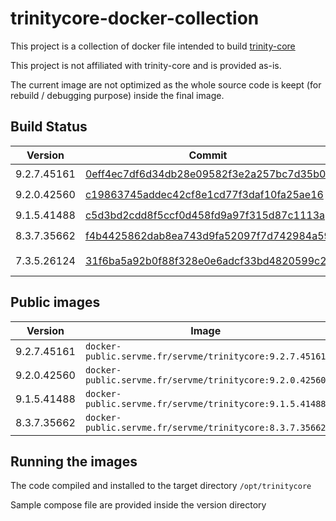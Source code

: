 trinitycore-docker-collection
=============================

This project is a collection of docker file intended to build [trinity-core](https://github.com/TrinityCore/TrinityCore)

This project is not affiliated with trinity-core and is provided as-is.

The current image are not optimized as the whole source code is keept (for rebuild / debugging purpose) inside the final image.

Build Status
-------

| Version       | Commit                                                                                                                               | Status | Remarks       |
| ------------- | ------------------------------------------------------------------------------------------------------------------------------------ | ------ |---------------|
| 9.2.7.45161   | [0eff4ec7df6d34db28e09582f3e2a257bc7d35b0](https://github.com/TrinityCore/TrinityCore/tree/0eff4ec7df6d34db28e09582f3e2a257bc7d35b0) |   ✔️   |               |
| 9.2.0.42560   | [c19863745addec42cf8e1cd77f3daf10fa25ae16](https://github.com/TrinityCore/TrinityCore/tree/c19863745addec42cf8e1cd77f3daf10fa25ae16) |   ✔️   |               |
| 9.1.5.41488   | [c5d3bd2cdd8f5ccf0d458fd9a97f315d87c1113a](https://github.com/TrinityCore/TrinityCore/tree/c5d3bd2cdd8f5ccf0d458fd9a97f315d87c1113a) |   ✔️   |               |
| 8.3.7.35662   | [f4b4425862dab8ea743d9fa52097f7d742984a59](https://github.com/TrinityCore/TrinityCore/tree/f4b4425862dab8ea743d9fa52097f7d742984a59) |   ✔️   |               |
| 7.3.5.26124   | [31f6ba5a92b0f88f328e0e6adcf33bd4820599c2](https://github.com/TrinityCore/TrinityCore/tree/31f6ba5a92b0f88f328e0e6adcf33bd4820599c2) |   ❌️    | Openssl Error |

Public images
--------------

| Version       |  Image                                                   |
| ------------- |  ------------------------------------------------------- |
| 9.2.7.45161   | `docker-public.servme.fr/servme/trinitycore:9.2.7.45161` |
| 9.2.0.42560   | `docker-public.servme.fr/servme/trinitycore:9.2.0.42560` |
| 9.1.5.41488   | `docker-public.servme.fr/servme/trinitycore:9.1.5.41488` |
| 8.3.7.35662   | `docker-public.servme.fr/servme/trinitycore:8.3.7.35662` |

Running the images
-------------------

The code compiled and installed to the target directory `/opt/trinitycore`

Sample compose file are provided inside the version directory

